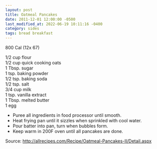 ```yaml
---
layout: post
title: Oatmeal Pancakes
date: 2011-12-01 12:00:00 -0500
last_modified_at: 2022-06-19 10:11:16 -0400
category: sides
tags: bread breakfast
---
```

800 Cal (12x 67)

1/2 cup flour  
1/2 cup quick cooking oats  
1 Tbsp. sugar  
1 tsp. baking powder  
1/2 tsp. baking soda  
1/2 tsp. salt  
3/4 cup milk  
1 tsp. vanilla extract  
1 Tbsp. melted butter  
1 egg  

* Puree all ingredients in food processor until smooth.
* Heat frying pan until it sizzles when sprinkled with cool water.
* Pour batter into pan, turn when bubbles form.
* Keep warm in 200F oven until all pancakes are done.

Source: <http://allrecipes.com/Recipe/Oatmeal-Pancakes-II/Detail.aspx>
